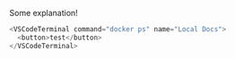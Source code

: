 Some explanation!

```js
<VSCodeTerminal command="docker ps" name="Local Docs">
  <button>test</button>
</VSCodeTerminal>
```